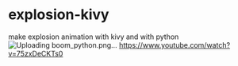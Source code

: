 # explosion-kivy
make explosion animation with kivy and with python
![Uploading boom_python.png…]()
https://www.youtube.com/watch?v=75zxDeCKTs0
